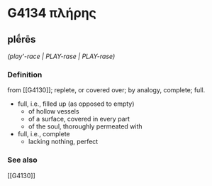 # G4134 πλήρης

## plḗrēs

_(play'-race | PLAY-rase | PLAY-rase)_

### Definition

from [[G4130]]; replete, or covered over; by analogy, complete; full.

- full, i.e., filled up (as opposed to empty)
  - of hollow vessels
  - of a surface, covered in every part
  - of the soul, thoroughly permeated with
- full, i.e., complete
  - lacking nothing, perfect

### See also

[[G4130]]

